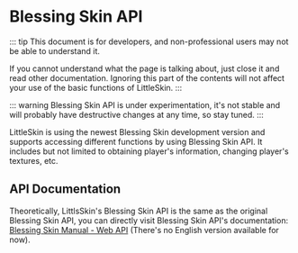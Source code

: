 # Blessing Skin API

::: tip
This document is for developers, and non-professional users may not be able to understand it.

If you cannot understand what the page is talking about, just close it and read other documentation. Ignoring this part of the contents will not affect your use of the basic functions of LittleSkin.
:::

::: warning
Blessing Skin API is under experimentation, it's not stable and will probably have destructive changes at any time, so stay tuned.
:::

LittleSkin is using the newest Blessing Skin development version and supports accessing different functions by using Blessing Skin API. It includes but not limited to obtaining player's information, changing player's textures, etc.

## API Documentation

Theoretically, LittlsSkin's Blessing Skin API is the same as the original Blessing Skin API, you can directly visit Blessing Skin API's documentation: [Blessing Skin Manual - Web API](https://blessing.netlify.app/api/) (There's no English version available for now).
